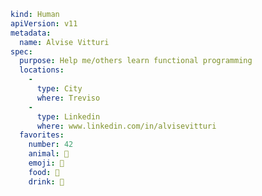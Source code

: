 ```yaml
kind: Human
apiVersion: v11
metadata:
  name: Alvise Vitturi
spec:
  purpose: Help me/others learn functional programming
  locations:
    - 
      type: City
      where: Treviso
    - 
      type: Linkedin
      where: www.linkedin.com/in/alvisevitturi
  favorites:
    number: 42
    animal: 🐶
    emoji: 🤦
    food: 🥩
    drink: 🍷
```
<!---
alvise11/alvise11 is a ✨ special ✨ repository because its `README.md` (this file) appears on your GitHub profile.
You can click the Preview link to take a look at your changes.
--->
